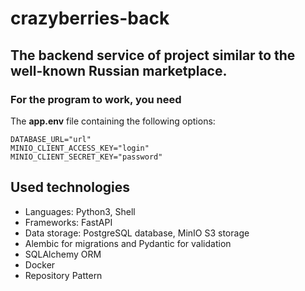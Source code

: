 # crazyberries-back

## The backend service of project similar to the well-known Russian marketplace.

### For the program to work, you need
The **app.env** file containing the following options:
```
DATABASE_URL="url"
MINIO_CLIENT_ACCESS_KEY="login"
MINIO_CLIENT_SECRET_KEY="password"
```

## Used technologies
- Languages: Python3, Shell
- Frameworks: FastAPI
- Data storage: PostgreSQL database, MinIO S3 storage
- Alembic for migrations and Pydantic for validation
- SQLAlchemy ORM
- Docker
- Repository Pattern
